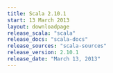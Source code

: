 ```yaml
---
title: Scala 2.10.1
start: 13 March 2013
layout: downloadpage
release_scala: "scala"
release_docs: "scala-docs"
release_sources: "scala-sources"
release_version: 2.10.1
release_date: "March 13, 2013"
---
```

